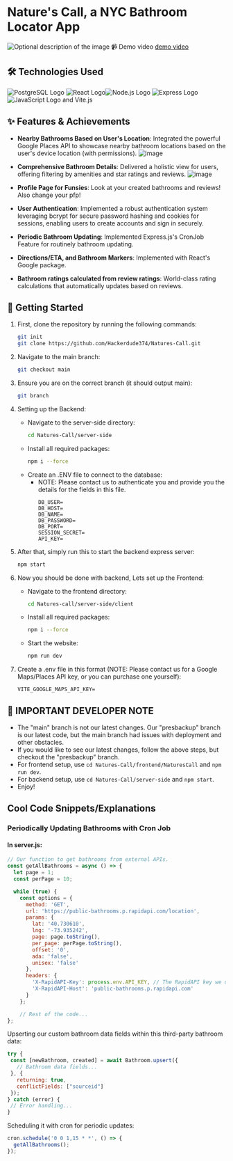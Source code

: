 # Nature's Call, a NYC Bathroom Locator App
<!-- ![Optional description of the image](server-side/client/src/images/DarkModeLogo.png) -->
![Optional description of the image](server-side/client/src/images/Demo.gif)
📹 Demo video [demo video](https://streamable.com/nmahe1) 

## 🛠 Technologies Used

![PostgreSQL Logo](https://upload.wikimedia.org/wikipedia/commons/thumb/2/29/Postgresql_elephant.svg/45px-Postgresql_elephant.svg.png) ![React Logo](https://upload.wikimedia.org/wikipedia/commons/thumb/a/a7/React-icon.svg/45px-React-icon.svg.png)![Node.js Logo](https://upload.wikimedia.org/wikipedia/commons/thumb/d/d9/Node.js_logo.svg/45px-Node.js_logo.svg.png) ![Express Logo](https://upload.wikimedia.org/wikipedia/commons/thumb/6/64/Expressjs.png/45px-Expressjs.png) ![JavaScript Logo](https://upload.wikimedia.org/wikipedia/commons/thumb/9/99/Unofficial_JavaScript_logo_2.svg/45px-Unofficial_JavaScript_logo_2.svg.png) and Vite.js

  
## ✨ Features & Achievements

- **Nearby Bathrooms Based on User's Location**: Integrated the powerful Google Places API to showcase nearby bathroom locations based on the user's device location (with permissions).
![image](https://github.com/Hackerdude374/Natures-Call/assets/136039952/43a7ab37-b07c-450a-b341-6607f15fa998)

- **Comprehensive Bathroom Details**: Delivered a holistic view for users, offering filtering by amenities and star ratings and reviews.
![image](https://github.com/Hackerdude374/Natures-Call/assets/136039952/0ac6e234-fbfb-4fad-8a98-434943164e81)



- **Profile Page for Funsies**: Look at your created bathrooms and reviews! Also change your pfp!
- **User Authentication**: Implemented a robust authentication system leveraging bcrypt for secure password hashing and cookies for sessions, enabling users to create accounts and sign in securely.
- **Periodic Bathroom Updating**: Implemented Express.js's CronJob Feature for routinely bathroom updating.
- **Directions/ETA, and Bathroom Markers**: Implemented with React's Google package.
- **Bathroom ratings calculated from review ratings**: World-class rating calculations that automatically updates based on reviews.


## 🔧 Getting Started

1. First, clone the repository by running the following commands:
    ```bash
    git init
    git clone https://github.com/Hackerdude374/Natures-Call.git
    ```

2. Navigate to the main branch:
    ```bash
    git checkout main
    ```

3. Ensure you are on the correct branch (it should output main):
    ```bash
    git branch
    ```

4. Setting up the Backend:
    - Navigate to the server-side directory:
        ```bash
        cd Natures-Call/server-side
        ```
    - Install all required packages:
        ```bash
        npm i --force
        ```
    - Create an .ENV file to connect to the database:
        - NOTE: Please contact us to authenticate you and provide you the details for the fields in this file.
            ```plaintext
            DB_USER=
            DB_HOST=
            DB_NAME=
            DB_PASSWORD=
            DB_PORT=
            SESSION_SECRET=
            API_KEY=
            ```

5. After that, simply run this to start the backend express server:
    ```bash
    npm start
    ```

6. Now you should be done with backend, Lets set up the Frontend:
    - Navigate to the frontend directory:
        ```bash
        cd Natures-call/server-side/client
        ```
    - Install all required packages:
        ```bash
        npm i --force
        ```
    - Start the website:
        ```bash
        npm run dev
        ```

7. Create a .env file in this format (NOTE: Please contact us for a Google Maps/Places API key, or you can purchase one yourself):
    ```plaintext
    VITE_GOOGLE_MAPS_API_KEY=
    ```

## 📝 IMPORTANT DEVELOPER NOTE

- The "main" branch is not our latest changes. Our "presbackup" branch is our latest code, but the main branch had issues with deployment and other obstacles.
- If you would like to see our latest changes, follow the above steps, but checkout the "presbackup" branch.
- For frontend setup, use `cd Natures-Call/frontend/NaturesCall` and `npm run dev`.
- For backend setup, use `cd Natures-Call/server-side` and `npm start`.
- Enjoy!

## Cool Code Snippets/Explanations

### Periodically Updating Bathrooms with Cron Job

#### In server.js:

```javascript
// Our function to get bathrooms from external APIs.
const getAllBathrooms = async () => {
  let page = 1;
  const perPage = 10;

  while (true) {
    const options = {
      method: 'GET',
      url: 'https://public-bathrooms.p.rapidapi.com/location',
      params: {
        lat: '40.730610',
        lng: '-73.935242',
        page: page.toString(),
        per_page: perPage.toString(),
        offset: '0',
        ada: 'false',
        unisex: 'false'
      },
      headers: {
        'X-RapidAPI-Key': process.env.API_KEY, // The RapidAPI key we used (our third party bathroom data)
        'X-RapidAPI-Host': 'public-bathrooms.p.rapidapi.com'
      }
    };

    // Rest of the code...
};
```
Upserting our custom bathroom data fields within this third-party bathroom data:
 ```javascript
try {
  const [newBathroom, created] = await Bathroom.upsert({
    // Bathroom data fields...
  }, {
    returning: true,
    conflictFields: ["sourceid"]
  });
} catch (error) {
  // Error handling...
}
```

Scheduling it with cron for periodic updates:
```javascript
cron.schedule('0 0 1,15 * *', () => {
  getAllBathrooms();
});
```
